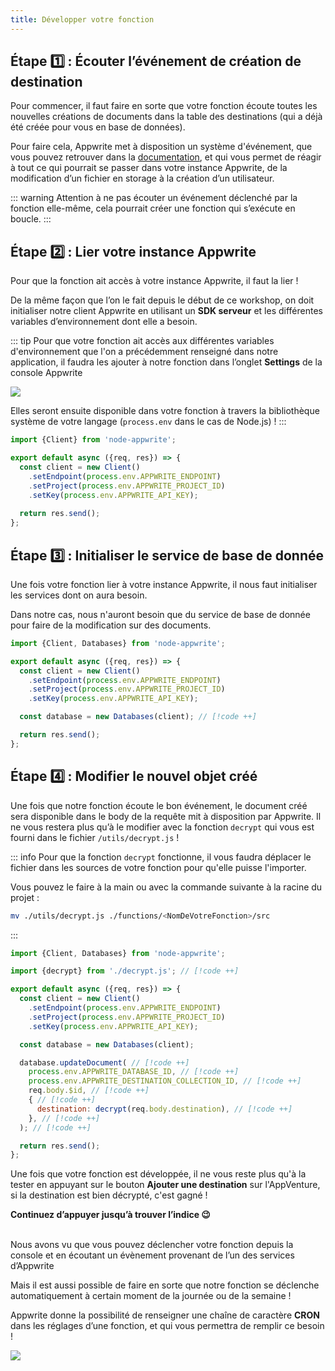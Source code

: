 ```yaml
---
title: Développer votre fonction
---
```


<Documentation link="https://appwrite.io/docs/products/functions/development"></Documentation>

<Hero
title="Développons notre fonction ✍🏼"
image="/assets/workshop/functions/develop.jpg"
description="Notre fonction existe, elle est là, mais pour l'instant, on ne peut pas dire qu'elle est très utile. Je
suis sûr que l’on peut faire en sorte qu'elle nous aide à régler notre problème de destination, pour aller chercher un
indice qui nous mènera au trésor ! Votre mission va donc être de développer une fonction qui nous permettra de décoder
ces fichues destinations ..."
/>

## Étape 1️⃣ : Écouter l’événement de création de destination

Pour commencer, il faut faire en sorte que votre fonction écoute toutes les nouvelles créations de documents dans la
table des destinations (qui a déjà été créée pour vous en base de données).

Pour faire cela, Appwrite met à disposition un système d'événement, que vous pouvez retrouver dans
la [documentation](https://appwrite.io/docs/advanced/platform/events#authentication-events), et qui vous permet de
réagir à tout ce qui pourrait se passer dans votre instance Appwrite, de la modification d’un fichier en storage à la
création d’un utilisateur.

::: warning
Attention à ne pas écouter un événement déclenché par la fonction elle-même, cela pourrait créer une fonction qui
s’exécute en boucle.
:::

## Étape 2️⃣ : Lier votre instance Appwrite

Pour que la fonction ait accès à votre instance Appwrite, il faut la lier !

De la même façon que l’on le fait depuis le début de ce workshop, on doit initialiser notre client Appwrite en utilisant
un **SDK serveur** et les différentes variables d’environnement dont elle a besoin.

::: tip
Pour que votre fonction ait accès aux différentes variables d'environnement que l'on a précédemment renseigné dans notre
application, il faudra les ajouter à notre fonction dans l’onglet **Settings** de la console Appwrite

<Image src="/assets/workshop/functions/envVariable.png" imageAlt="Réglage des variable d’environnement dans la console Appwrite" withoutShadow ></Image>

Elles seront ensuite disponible dans votre fonction à travers la bibliothèque système de votre langage (`process.env`
dans le cas de Node.js) !
:::

<Solution>

```js
import {Client} from 'node-appwrite';

export default async ({req, res}) => {
  const client = new Client() 
    .setEndpoint(process.env.APPWRITE_ENDPOINT) 
    .setProject(process.env.APPWRITE_PROJECT_ID) 
    .setKey(process.env.APPWRITE_API_KEY);  
 
  return res.send(); 
};
```

</Solution>

## Étape 3️⃣ : Initialiser le service de base de donnée

Une fois votre fonction lier à votre instance Appwrite, il nous faut initialiser les services dont on aura besoin.

Dans notre cas, nous n'auront besoin que du service de base de donnée pour faire de la modification sur des documents.

<Solution>

```js
import {Client, Databases} from 'node-appwrite';

export default async ({req, res}) => {
  const client = new Client()
    .setEndpoint(process.env.APPWRITE_ENDPOINT)
    .setProject(process.env.APPWRITE_PROJECT_ID)
    .setKey(process.env.APPWRITE_API_KEY);

  const database = new Databases(client); // [!code ++]

  return res.send();
};
```

</Solution>

## Étape 4️⃣ : Modifier le nouvel objet créé

Une fois que notre fonction écoute le bon événement, le document créé sera disponible dans le body de la requête mit à
disposition par Appwrite. Il ne vous restera plus qu’à le modifier avec la fonction `decrypt` qui vous est fourni dans
le fichier `/utils/decrypt.js` !

::: info
Pour que la fonction `decrypt` fonctionne, il vous faudra déplacer le fichier dans les sources de votre fonction pour
qu'elle puisse l'importer.

Vous pouvez le faire à la main ou avec la commande suivante à la racine du projet :

```bash
mv ./utils/decrypt.js ./functions/<NomDeVotreFonction>/src
```

:::

<Solution>

```js
import {Client, Databases} from 'node-appwrite';

import {decrypt} from './decrypt.js'; // [!code ++]

export default async ({req, res}) => {
  const client = new Client()
    .setEndpoint(process.env.APPWRITE_ENDPOINT)
    .setProject(process.env.APPWRITE_PROJECT_ID)
    .setKey(process.env.APPWRITE_API_KEY);

  const database = new Databases(client);

  database.updateDocument( // [!code ++]
    process.env.APPWRITE_DATABASE_ID, // [!code ++]
    process.env.APPWRITE_DESTINATION_COLLECTION_ID, // [!code ++]
    req.body.$id, // [!code ++]
    { // [!code ++]
      destination: decrypt(req.body.destination), // [!code ++]
    }, // [!code ++]
  ); // [!code ++]

  return res.send();
};
```

</Solution>

Une fois que votre fonction est développée, il ne vous reste plus qu'à la tester en appuyant sur le bouton **Ajouter une
destination** sur l'AppVenture, si la destination est bien décrypté, c'est gagné !

**Continuez d’appuyer jusqu’à trouver l’indice 😉**

<InfoBonus title="Déclencher ses fonctions à interval régulier">
<br />
Nous avons vu que vous pouvez déclencher votre fonction depuis la console et en écoutant un évènement provenant de l’un des services d’Appwrite

Mais il est aussi possible de faire en sorte que notre fonction se déclenche automatiquement à certain moment de la
journée ou de la semaine !

Appwrite donne la possibilité de renseigner une chaîne de caractère **CRON** dans les réglages d’une fonction, et qui
vous permettra de remplir ce besoin !

<Image src="/assets/workshop/functions/cron.png" imageAlt="Réglage de l’execution des fonction par CRON" ></Image>

<br/>
</InfoBonus>

